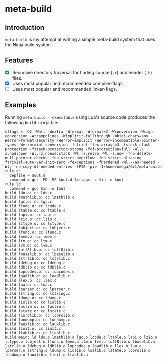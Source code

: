# meta-build

## Introduction

`meta-build` is my attempt at writing a simple meta-build system that uses the Ninja build system.

## Features

- [x] Recursive directory traversal for finding source (`.c`) and header (`.h`) files.
- [x] Uses most popular and recommended compiler-flags.
- [ ] Uses most popular and recommended linker-flags.

## Examples

Running `meta-build --executable` using Lua's source code produces the following `build.ninja` file:

```text
cflags = -O2 -Wall -Wextra -Wformat -Wformat=2 -Wconversion -Wsign-conversion -Wtrampolines -Wimplicit-fallthrough -Wbidi-chars=any -Werror=format-security -Werror=implicit -Werror=incompatible-pointer-types -Werror=int-conversion -fstrict-flex-arrays=3 -fstack-clash-protection -fstack-protector-strong -fcf-protection=full -Wl,-z,nodlopen -Wl,-z,noexecstack -Wl,-z,relro -Wl,-z,now -fno-delete-null-pointer-checks -fno-strict-overflow -fno-strict-aliasing -ftrivial-auto-var-init=zero -fexceptions -fhardened -Wl,--as-needed -Wl,--no-copy-dt-needed-entries -fPIE -pie -I/home/omega/Git/meta-build
rule cc
  depfile = $out.d
  command = gcc -MD -MF $out.d $cflags -c $in -o $out
rule ld
  command = gcc $in -o $out
build ldo.o: cc ldo.c
build lmathlib.o: cc lmathlib.c
build lgc.o: cc lgc.c
build lcode.o: cc lcode.c
build ltable.o: cc ltable.c
build lapi.o: cc lapi.c
build lzio.o: cc lzio.c
build lctype.o: cc lctype.c
build lobject.o: cc lobject.c
build lfunc.o: cc lfunc.c
build lmem.o: cc lmem.c
build ltm.o: cc ltm.c
build lvm.o: cc lvm.c
build lutf8lib.o: cc lutf8lib.c
build lbaselib.o: cc lbaselib.c
build lstrlib.o: cc lstrlib.c
build ldebug.o: cc ldebug.c
build ldblib.o: cc ldblib.c
build lopcodes.o: cc lopcodes.c
build loadlib.o: cc loadlib.c
build llex.o: cc llex.c
build lua.o: cc lua.c
build lparser.o: cc lparser.c
build lstring.o: cc lstring.c
build ldump.o: cc ldump.c
build liolib.o: cc liolib.c
build loslib.o: cc loslib.c
build lstate.o: cc lstate.c
build lcorolib.o: cc lcorolib.c
build lundump.o: cc lundump.c
build lauxlib.o: cc lauxlib.c
build linit.o: cc linit.c
build ltablib.o: cc ltablib.c
build main: ld ldo.o lmathlib.o lgc.o lcode.o ltable.o lapi.o lzio.o lctype.o lobject.o lfunc.o lmem.o ltm.o lvm.o lutf8lib.o lbaselib.o lstrlib.o ldebug.o ldblib.o lopcodes.o loadlib.o llex.o lua.o lparser.o lstring.o ldump.o liolib.o loslib.o lstate.o lcorolib.o lundump.o lauxlib.o linit.o ltablib.o
```
